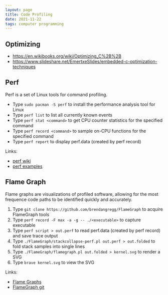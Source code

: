 ```yaml
---
layout: page
title: Code Profiling
date: 2021-11-22
tags: computer programming
---
```


## Optimizing

- <https://en.wikibooks.org/wiki/Optimizing_C%2B%2B>
- <https://www.slideshare.net/EmertxeSlides/embedded-c-optimization-techniques>


## Perf

Perf is a set of Linux tools for command profiling.

- Type `sudo pacman -S perf` to install the performance analysis tool for Linux
- Type `perf list` to list all currently known events
- Type `perf stat <command>` to get CPU counter statistics for the specified command
- Type `perf record <command>` to sample on-CPU functions for the specified command
- Type `perf report` to display perf.data (created by perf record)

Links:

- [perf wiki](https://perf.wiki.kernel.org/index.php/Main_Page)
- [perf examples](https://www.brendangregg.com/perf.html)

## Flame Graph

Flame graphs are visualizations of profiled software, allowing for the most frequence code paths to be identified quickly and accurately.

1. Type `git clone https://github.com/brendangregg/FlameGraph` to acquire FlameGraph tools
2. Type `perf record -F max -a -g -- ./<executable>` to capture executable
3. Type `perf script > out.perf` to read perf.data (created by perf record) and save trace output
4. Type `./FlameGraph/stackcollapse-perf.pl out.perf > out.folded` to fold stack samples into single lines
5. Type `./FlameGraph/flamegraph.pl out.folded > kernel.svg` to render a SVG
6. Type `brave kernel.svg` to view the SVG

Links:

- [Flame Graphs](http://www.brendangregg.com/flamegraphs.html)
- [FlameGraph git](https://github.com/brendangregg/FlameGraph)
